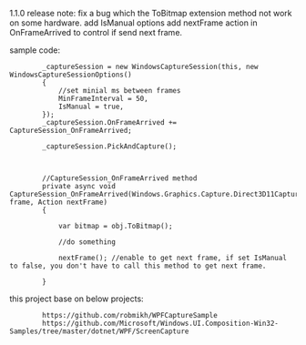 1.1.0 release note:
fix a bug which the ToBitmap extension method not work on some hardware.
add IsManual options
add nextFrame action in OnFrameArrived to control if send  next frame.

sample code:

            _captureSession = new WindowsCaptureSession(this, new WindowsCaptureSessionOptions()
            {
                //set minial ms between frames
                MinFrameInterval = 50,
                IsManual = true,
            });
            _captureSession.OnFrameArrived += CaptureSession_OnFrameArrived;

            _captureSession.PickAndCapture();
            
            
            
            //CaptureSession_OnFrameArrived method
            private async void CaptureSession_OnFrameArrived(Windows.Graphics.Capture.Direct3D11CaptureFrame frame, Action nextFrame)
            {

                var bitmap = obj.ToBitmap();
                
                //do something
                
                nextFrame(); //enable to get next frame, if set IsManual to false, you don't have to call this method to get next frame.
                
            }
            
            


this project base on below projects:  

            https://github.com/robmikh/WPFCaptureSample  
            https://github.com/Microsoft/Windows.UI.Composition-Win32-Samples/tree/master/dotnet/WPF/ScreenCapture  
